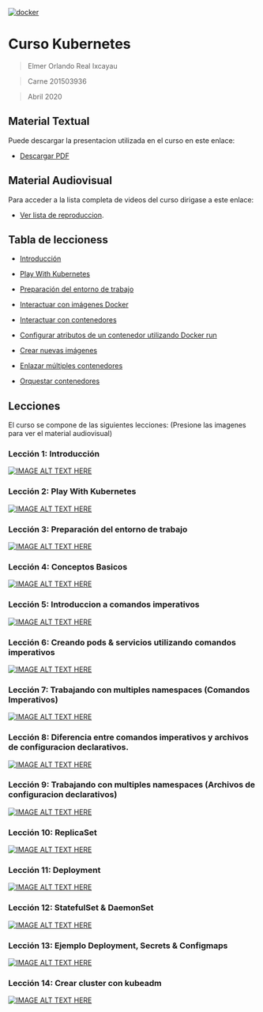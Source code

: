 <a href="#"><img src="https://kubernetes.io/images/kubernetes-horizontal-color.png" title="FVCproductions" alt="docker"></a>

# Curso Kubernetes

> Elmer Orlando Real Ixcayau

> Carne 201503936

> Abril 2020

## Material Textual
Puede descargar la presentacion utilizada en el curso en este enlace:
- [Descargar PDF](https://github.com/ElmerReal/Tesis-201503936/raw/master/Kubernetes/Tesis_201503936%20Curso%20Kubernetes.pdf)

## Material Audiovisual
Para acceder a la lista completa de videos del curso dirigase a este enlace:
- [Ver lista de reproduccion](https://www.youtube.com/playlist?list=PLrKKA2ApdaaAKO5WGsWwEWANYaBZZZMS1).


## Tabla de leccioness

- [Introducción](#lección-1-introducción)
- [Play With Kubernetes](#lección-2-play-with-kubernetes)
- [Preparación del entorno de trabajo](#lección-3-preparación-del-entorno-de-trabajo)


- [Interactuar con imágenes Docker](#lección-4-interactuar-con-imágenes-docker)
- [Interactuar con contenedores](#lección-5-interactuar-con-contenedores)
- [Configurar atributos de un contenedor utilizando Docker run](#lección-6-configurar-atributos-de-un-contenedor-utilizando-docker-run)
- [Crear nuevas imágenes](#lección-7-crear-nuevas-imágenes)
- [Enlazar múltiples contenedores](#lección-8-enlazar-múltiples-contenedores)
- [Orquestar contenedores](#lección-9-orquestar-contenedores)

## Lecciones

El curso se compone de las siguientes lecciones: (Presione las imagenes para ver el material audiovisual)

### Lección 1: Introducción

   [![IMAGE ALT TEXT HERE](https://img.youtube.com/vi/bqK7RNkXOU8/0.jpg)](https://youtu.be/bqK7RNkXOU8)

### Lección 2: Play With Kubernetes

   [![IMAGE ALT TEXT HERE](https://img.youtube.com/vi/rTRAgbG9PhM/0.jpg)](https://youtu.be/rTRAgbG9PhM)

### Lección 3: Preparación del entorno de trabajo

   [![IMAGE ALT TEXT HERE](https://img.youtube.com/vi/M0vBOna5WbI/0.jpg)](https://youtu.be/M0vBOna5WbI)

### Lección 4: Conceptos Basicos

   [![IMAGE ALT TEXT HERE](https://img.youtube.com/vi/Tr3YCLe2LAI/0.jpg)](https://youtu.be/Tr3YCLe2LAI)

### Lección 5: Introduccion a comandos imperativos

   [![IMAGE ALT TEXT HERE](https://img.youtube.com/vi/1qv1dfOpDPA/0.jpg)](https://youtu.be/1qv1dfOpDPA)

### Lección 6: Creando pods & servicios utilizando comandos imperativos

   [![IMAGE ALT TEXT HERE](https://img.youtube.com/vi/SjCiR-gzKQk/0.jpg)](https://youtu.be/SjCiR-gzKQk)

### Lección 7:  Trabajando con multiples namespaces (Comandos Imperativos)

   [![IMAGE ALT TEXT HERE](https://img.youtube.com/vi/WoCh_5FrtEE/0.jpg)](https://youtu.be/WoCh_5FrtEE)

### Lección 8:  Diferencia entre comandos imperativos y archivos de configuracion declarativos.

   [![IMAGE ALT TEXT HERE](https://img.youtube.com/vi/x5jGb6wgSuA/0.jpg)](https://youtu.be/x5jGb6wgSuA)

### Lección 9: Trabajando con multiples namespaces (Archivos de configuracion declarativos)

   [![IMAGE ALT TEXT HERE](https://img.youtube.com/vi/0uEo7Wbz0K0/0.jpg)](https://youtu.be/0uEo7Wbz0K0)

### Lección 10: ReplicaSet

   [![IMAGE ALT TEXT HERE](https://img.youtube.com/vi/OwJAYXTyRxk/0.jpg)](https://youtu.be/OwJAYXTyRxk)

### Lección 11: Deployment

   [![IMAGE ALT TEXT HERE](https://img.youtube.com/vi/YJemfaecq1M/0.jpg)](https://youtu.be/YJemfaecq1M)

### Lección 12: StatefulSet & DaemonSet

   [![IMAGE ALT TEXT HERE](https://img.youtube.com/vi/rIsQGRrZCos/0.jpg)](https://youtu.be/rIsQGRrZCos)

### Lección 13: Ejemplo Deployment, Secrets & Configmaps

   [![IMAGE ALT TEXT HERE](https://img.youtube.com/vi/mBds3rHBNqQ/0.jpg)](https://youtu.be/mBds3rHBNqQ)

### Lección 14: Crear cluster con kubeadm

   [![IMAGE ALT TEXT HERE](https://img.youtube.com/vi/QAl3BwwvRyk/0.jpg)](https://youtu.be/QAl3BwwvRyk)